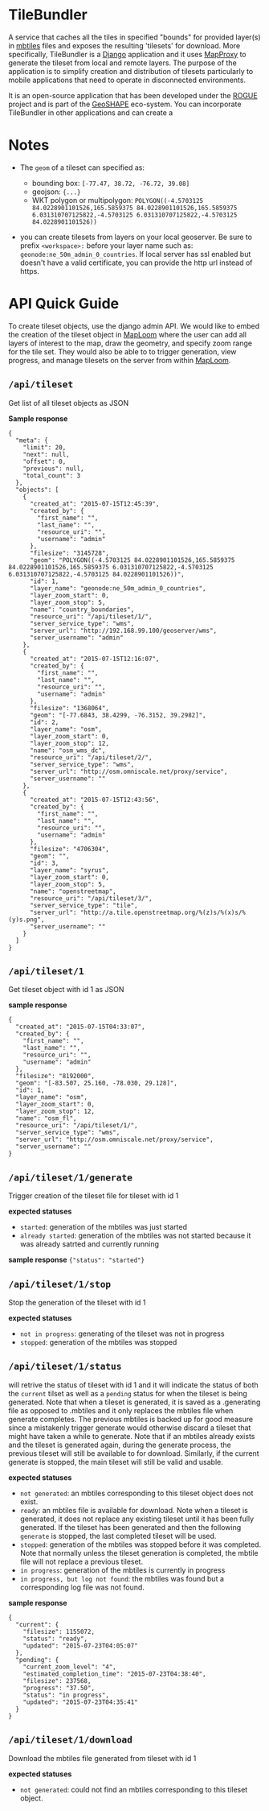 TileBundler
==========
A service that caches all the tiles in specified "bounds" for provided layer(s) in [mbtiles][6] files and exposes the resulting 'tilesets' for download. More specifically, TileBundler is a [Django][1] application and it uses [MapProxy][2] to generate the tileset from local and remote layers. The purpose of the application is to simplify creation and distribution of tilesets particularly to mobile applications that need to operate in disconnected environments. 

It is an open-source application that has been developed under the [ROGUE][4] project and is part of the [GeoSHAPE][3] eco-system. You can incorporate TileBundler in other applications and can create a 

Notes
=============
- The `geom` of a tileset can specified as:
    - bounding box: `[-77.47, 38.72, -76.72, 39.08]`
    - geojson: `{...}`
    - WKT polygon or multipolygon: `POLYGON((-4.5703125 84.0228901101526,165.5859375 84.0228901101526,165.5859375 6.031310707125822,-4.5703125 6.031310707125822,-4.5703125 84.0228901101526))`

- you can create tilesets from layers on your local geoserver. Be sure to prefix `<workspace>:` before your layer name such as: `geonode:ne_50m_admin_0_countries`. If local server has ssl enabled but doesn't have a valid certificate, you can provide the http url instead of https. 

API Quick Guide
=============
To create tileset objects, use the django admin API. We would like to embed the creation of the tileset object in [MapLoom][6] where the user can add all layers of interest to the map, draw the geometry, and specify zoom range for the tile set. They would also be able to to trigger generation, view progress, and manage tilesets on the server from within [MapLoom][6]. 

`/api/tileset`
---------------------------
Get list of all tileset objects as JSON

**Sample response**
```
{
  "meta": {
    "limit": 20,
    "next": null,
    "offset": 0,
    "previous": null,
    "total_count": 3
  },
  "objects": [
    {
      "created_at": "2015-07-15T12:45:39",
      "created_by": {
        "first_name": "",
        "last_name": "",
        "resource_uri": "",
        "username": "admin"
      },
      "filesize": "3145728",
      "geom": "POLYGON((-4.5703125 84.0228901101526,165.5859375 84.0228901101526,165.5859375 6.031310707125822,-4.5703125 6.031310707125822,-4.5703125 84.0228901101526))",
      "id": 1,
      "layer_name": "geonode:ne_50m_admin_0_countries",
      "layer_zoom_start": 0,
      "layer_zoom_stop": 5,
      "name": "country_boundaries",
      "resource_uri": "/api/tileset/1/",
      "server_service_type": "wms",
      "server_url": "http://192.168.99.100/geoserver/wms",
      "server_username": "admin"
    },
    {
      "created_at": "2015-07-15T12:16:07",
      "created_by": {
        "first_name": "",
        "last_name": "",
        "resource_uri": "",
        "username": "admin"
      },
      "filesize": "1368064",
      "geom": "[-77.6843, 38.4299, -76.3152, 39.2982]",
      "id": 2,
      "layer_name": "osm",
      "layer_zoom_start": 0,
      "layer_zoom_stop": 12,
      "name": "osm_wms_dc",
      "resource_uri": "/api/tileset/2/",
      "server_service_type": "wms",
      "server_url": "http://osm.omniscale.net/proxy/service",
      "server_username": ""
    },
    {
      "created_at": "2015-07-15T12:43:56",
      "created_by": {
        "first_name": "",
        "last_name": "",
        "resource_uri": "",
        "username": "admin"
      },
      "filesize": "4706304",
      "geom": "",
      "id": 3, 
      "layer_name": "syrus",
      "layer_zoom_start": 0,
      "layer_zoom_stop": 5,
      "name": "openstreetmap",
      "resource_uri": "/api/tileset/3/",
      "server_service_type": "tile",
      "server_url": "http://a.tile.openstreetmap.org/%(z)s/%(x)s/%(y)s.png",
      "server_username": ""
    }
  ]
}
```


`/api/tileset/1`
---------------------------
Get tileset object with id 1 as JSON

**sample response**
```
{
  "created_at": "2015-07-15T04:33:07",
  "created_by": {
    "first_name": "",
    "last_name": "",
    "resource_uri": "",
    "username": "admin"
  },
  "filesize": "8192000",
  "geom": "[-83.507, 25.160, -78.030, 29.128]",
  "id": 1,
  "layer_name": "osm",
  "layer_zoom_start": 0,
  "layer_zoom_stop": 12,
  "name": "osm_fl",
  "resource_uri": "/api/tileset/1/",
  "server_service_type": "wms",
  "server_url": "http://osm.omniscale.net/proxy/service",
  "server_username": ""
}
```

`/api/tileset/1/generate`
-------------------------------------
Trigger creation of the tileset file for tileset with id 1

**expected statuses** 
- `started`: generation of the mbtiles was just started 
- `already started`: generation of the mbtiles was not started because it was already satrted and currently running

**sample response**
`{"status": "started"}`

`/api/tileset/1/stop`
-------------------------------
Stop the generation of the tileset with id 1

**expected statuses** 
- `not in progress`: generating of the tileset was not in progress
- `stopped`: generation of the mbtiles was stopped

`/api/tileset/1/status`
---------------------------------
will retrive the status of tileset with id 1 and it will indicate the status of both the `current` tilset as well as a `pending` status for when the tileset is being generated. Note that when a tileset is generated, it is saved as a .generating file as opposed to .mbtiles and it only replaces the mbtiles file when generate completes. The previous mbtiles is backed up for good measure since a mistakenly trigger generate would otherwise discard a tileset that might have taken a while to generate. Note that if an mbtiles already exists and the tileset is generated again, during the generate process, the previous tileset will still be available to for download. Similarly, if the current generate is stopped, the main tileset will still be valid and usable. 

**expected statuses** 
- `not generated`: an mbtiles corresponding to this tileset object does not exist.
- `ready`: an mbtiles file is available for download. Note when a tileset is generated, it does not replace any existing tileset until it has been fully generated. If the tileset has been generated and then the following `generate` is stopped, the last completed tileset will be used. 
- `stopped`: generation of the mbtiles was stopped before it was completed. Note that normally unless the tileset generation is completed, the mbtile file will not replace a previous tileset.  
- `in progress`: generation of the mbtiles is currently in progress
- `in progress, but log not found`: the mbtiles was found but a corresponding log file was not found.   

**sample response**
```
{
  "current": {
    "filesize": 1155072, 
    "status": "ready", 
    "updated": "2015-07-23T04:05:07"
  }, 
  "pending": {
    "current_zoom_level": "4", 
    "estimated_completion_time": "2015-07-23T04:38:40", 
    "filesize": 237568, 
    "progress": "37.50", 
    "status": "in progress", 
    "updated": "2015-07-23T04:35:41"
  }
}
```

`/api/tileset/1/download`
------------------------------------
Download the mbtiles file generated from tileset with id 1

**expected statuses**
- `not generated`: could not find an mbtiles corresponding to this tileset object.


  [1]: http://djangoproject.com "Django"
  [2]: http://mapproxy.org "MapProxy"
  [3]: http://geoshape.org "GeoSHAPE"
  [4]: http://github.com/rogue-jctd/ "ROGUE"
  [5]: http://github.com/ROGUE-JCTD/Arbiter-Android "Arbiter"
  [6]: http://github.com/mapbox/mbtiles-spec "mbtiles"
  [6]: http://github.com/ROGUE-JCTD/MapLoom  "MapLoom"
